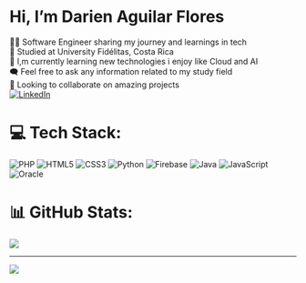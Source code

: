#  Hi, I’m Darien Aguilar Flores
🧑‍💻 Software Engineer sharing my journey and learnings in tech<br>📖 Studied at University Fidélitas, Costa Rica<br>🌱 I,m currently learning new technologies i enjoy like Cloud and AI<br>🗨️ Feel free to ask any information related to my study field<br>🤝 Looking to collaborate on amazing projects<br>
[![LinkedIn](https://img.shields.io/badge/LinkedIn-%230077B5.svg?logo=linkedin&logoColor=white)](https://linkedin.com/in/https://cr.linkedin.com/in/darien-aguilar-flores-b31187295) 

# 💻 Tech Stack:
![PHP](https://img.shields.io/badge/php-%23777BB4.svg?style=for-the-badge&logo=php&logoColor=white) ![HTML5](https://img.shields.io/badge/html5-%23E34F26.svg?style=for-the-badge&logo=html5&logoColor=white) ![CSS3](https://img.shields.io/badge/css3-%231572B6.svg?style=for-the-badge&logo=css3&logoColor=white) ![Python](https://img.shields.io/badge/python-3670A0?style=for-the-badge&logo=python&logoColor=ffdd54) ![Firebase](https://img.shields.io/badge/firebase-%23039BE5.svg?style=for-the-badge&logo=firebase) ![Java](https://img.shields.io/badge/java-%23ED8B00.svg?style=for-the-badge&logo=openjdk&logoColor=white) ![JavaScript](https://img.shields.io/badge/javascript-%23323330.svg?style=for-the-badge&logo=javascript&logoColor=%23F7DF1E) ![Oracle](https://img.shields.io/badge/Oracle-F80000?style=for-the-badge&logo=oracle&logoColor=white)
# 📊 GitHub Stats:
![](https://github-readme-stats.vercel.app/api?username=Darien-JAF&theme=tokyonight&hide_border=false&include_all_commits=false&count_private=false)<br/>

---
[![](https://visitcount.itsvg.in/api?id=Darien-JAF&icon=0&color=6)](https://visitcount.itsvg.in)

<!-- Proudly created with GPRM ( https://gprm.itsvg.in ) -->

<!---
Darien-JAF/Darien-JAF is a ✨ special ✨ repository because its `README.md` (this file) appears on your GitHub profile.
You can click the Preview link to take a look at your changes.
--->
